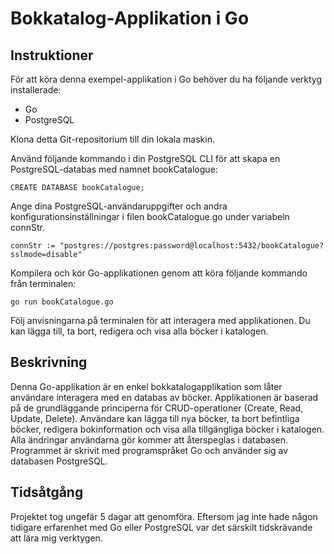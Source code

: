 # Bokkatalog-Applikation i Go

## Instruktioner
För att köra denna exempel-applikation i Go behöver du ha följande verktyg installerade:
- Go
- PostgreSQL

Klona detta Git-repositorium till din lokala maskin.

Använd följande kommando i din PostgreSQL CLI för att skapa en PostgreSQL-databas med namnet bookCatalogue:

```CREATE DATABASE bookCatalogue;```

Ange dina PostgreSQL-användaruppgifter och andra konfigurationsinställningar i filen bookCatalogue.go under variabeln connStr.

```connStr := "postgres://postgres:password@localhost:5432/bookCatalogue?sslmode=disable"```

Kompilera och kör Go-applikationen genom att köra följande kommando från terminalen:

```go run bookCatalogue.go```

Följ anvisningarna på terminalen för att interagera med applikationen.
Du kan lägga till, ta bort, redigera och visa alla böcker i katalogen.

## Beskrivning
Denna Go-applikation är en enkel bokkatalogapplikation som låter användare interagera med en databas av böcker. 
Applikationen är baserad på de grundläggande principerna för CRUD-operationer (Create, Read, Update, Delete). 
Användare kan lägga till nya böcker, ta bort befintliga böcker, redigera bokinformation och visa alla tillgängliga böcker i katalogen.
Alla ändringar användarna gör kommer att återspeglas i databasen. Programmet är skrivit med programspråket Go och använder sig av databasen PostgreSQL.

## Tidsåtgång
Projektet tog ungefär 5 dagar att genomföra. Eftersom jag inte hade någon tidigare erfarenhet med Go eller PostgreSQL var det särskilt tidskrävande att lära mig verktygen.
